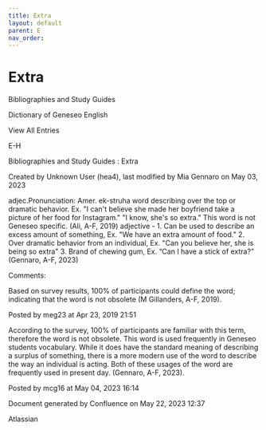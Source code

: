 ```yaml
---
title: Extra
layout: default
parent: E
nav_order:
---
```


# Extra

Bibliographies and Study Guides

Dictionary of Geneseo English

View All Entries

E-H

Bibliographies and Study Guides : Extra

Created by  Unknown User (hea4), last modified by  Mia Gennaro on May 03, 2023

adjec.Pronunciation: Amer. ek-struha word describing over the top or dramatic behavior. Ex. &quot;I can't believe she made her boyfriend take a picture of her food for Instagram.&quot; &quot;I know, she's so extra.&quot; This word is not Geneseo specific. (Ali, A-F, 2019) adjective - 1. Can be used to describe an excess amount of something, Ex. &quot;We have an extra amount of food.&quot; 2. Over dramatic behavior from an individual, Ex. &quot;Can you believe her, she is being so extra&quot; 3. Brand of chewing gum, Ex. “Can I have a stick of extra?” (Gennaro, A-F, 2023)

Comments:

Based on survey results, 100% of participants could define the word; indicating that the word is not obsolete (M Gillanders, A-F, 2019).

Posted by meg23 at Apr 23, 2019 21:51

According to the survey, 100% of participants are familiar with this term, therefore the word is not obsolete. This word is used frequently in Geneseo students vocabulary. While it does have the standard meaning of describing a surplus of something, there is a more modern use of the word to describe the way an individual is acting. Both of these usages of the word are frequently used in present day. (Gennaro, A-F, 2023). 

Posted by mcg16 at May 04, 2023 16:14

Document generated by Confluence on May 22, 2023 12:37

Atlassian
